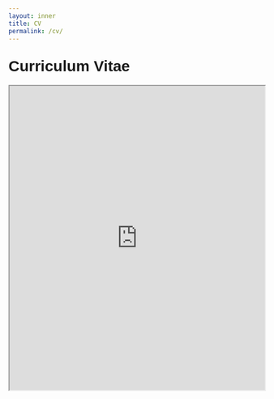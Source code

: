 ```yaml
---
layout: inner
title: CV
permalink: /cv/
---
```

<div class="row" style="margin-top: 30px;">
<div style="font-size:30px; font-family: 'Source Sans 3', sans-serif; font-weight: bold; margin-bottom: 20px;">Curriculum Vitae</div>
<iframe src="https://drive.google.com/file/d/1WvcqoA-j-QZs7dYCHDgWUpAcpNw_E33R/preview" width="100%" height="600" allow="autoplay"></iframe>
</div>
<div class="row" style="margin-top: 10px;">
<!-- <div style="font-size:16px; font-family: 'Source Sans 3', sans-serif;">Last Updated on</div> -->
</div>
